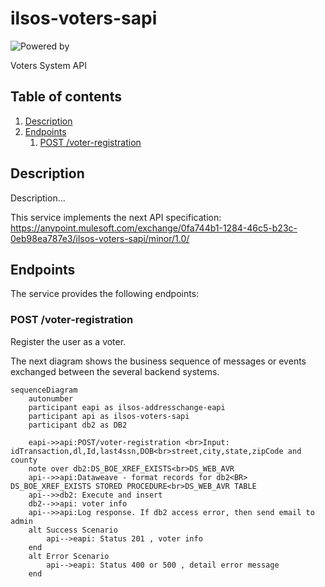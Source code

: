 # ilsos-voters-sapi
![Powered by](https://img.shields.io/badge/Powered%20by-Mulesoft-535597.svg)
<br>

Voters System API

## Table of contents
1. [Description](#description)
1. [Endpoints](#endpoints)
    1. [POST /voter-registration](#post-voter-registration)

## Description
Description...

This service implements the next API specification: https://anypoint.mulesoft.com/exchange/0fa744b1-1284-46c5-b23c-0eb98ea787e3/ilsos-voters-sapi/minor/1.0/

## Endpoints
The service provides the following endpoints:

### POST /voter-registration
Register the user as a voter.

The next diagram shows the business sequence of messages or events exchanged between the several backend systems.

```mermaid
sequenceDiagram
    autonumber
    participant eapi as ilsos-addresschange-eapi
    participant api as ilsos-voters-sapi
    participant db2 as DB2
    
    eapi->>api:POST/voter-registration <br>Input: idTransaction,dl,Id,last4ssn,DOB<br>street,city,state,zipCode and county
    note over db2:DS_BOE_XREF_EXISTS<br>DS_WEB_AVR
    api-->>api:Dataweave - format records for db2<BR> DS_BOE_XREF_EXISTS STORED PROCEDURE<br>DS_WEB_AVR TABLE
    api-->>db2: Execute and insert 
    db2-->>api: voter info
    api-->>api:Log response. If db2 access error, then send email to admin
    alt Success Scenario 
        api-->eapi: Status 201 , voter info
    end
    alt Error Scenario 
        api-->eapi: Status 400 or 500 , detail error message
    end
  ```
